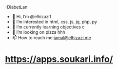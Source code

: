 -DiabetLan
- 👋 Hi, I’m @elhizazi1
- 👀 I’m interested in html, css, js, jq, php, py
- 🌱 I’m currently learning objectives c
- 💞️ I’m looking on pizza hhh
- 📫 How to reach me jamal@elhizazi.me
# https://apps.soukari.info/
<!---
DiabetLand/DiabetLand is a ✨ special ✨ repository because its `README.md` (this file) appears on your GitHub profile.
You can click the Preview link to take a look at your changes.
--->
